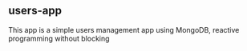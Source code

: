 ## users-app
This app is a simple users management app using MongoDB, reactive programming without blocking